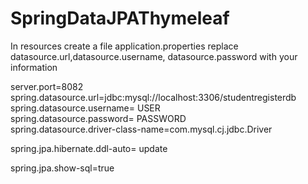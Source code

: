 # SpringDataJPAThymeleaf

In resources create a file application.properties
replace datasource.url,datasource.username, datasource.password with your information

server.port=8082   
spring.datasource.url=jdbc:mysql://localhost:3306/studentregisterdb  
spring.datasource.username= USER  
spring.datasource.password= PASSWORD  
spring.datasource.driver-class-name=com.mysql.cj.jdbc.Driver  

spring.jpa.hibernate.ddl-auto= update  

spring.jpa.show-sql=true

